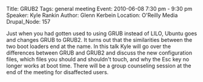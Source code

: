 Title: GRUB2
Tags: general meeting
Event: 2010-06-08 7:30 pm - 9:30 pm
Speaker: Kyle Rankin
Author: Glenn Kerbein
Location: O'Reilly Media
Drupal_Node: 157

Just when you had gotten used to using GRUB instead of LILO, Ubuntu goes and changes GRUB to GRUB2. It turns out that the similarities between the two boot loaders end at the name. In this talk Kyle will go over the differences between GRUB and GRUB2 and discuss the new configuration files, which files you should and shouldn't touch, and why the Esc key no longer works at boot time. There will be a group counseling session at the end of the meeting for disaffected users.
